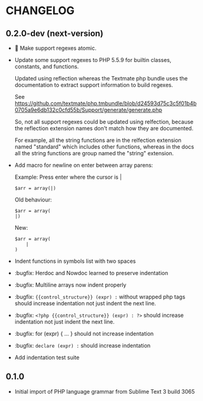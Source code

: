 CHANGELOG
=========

0.2.0-dev (next-version)
------------------------

- :racehorse: Make support regexes atomic.
- Update some support regexes to PHP 5.5.9 for builtin classes, constants, and
  functions.

  Updated using reflection whereas the Textmate php bundle uses the
  documentation to extract support information to build regexes.

  See https://github.com/textmate/php.tmbundle/blob/d24593d75c3c5f01b4b0705a9e6db132c0cfd55b/Support/generate/generate.php

  So, not all support regexes could be updated using relfection, because the
  reflection extension names don't match how they are documented.

  For example, all the string functions are in the relfection extension named
  "standard" which includes other functions, whereas in the docs all the string
  functions are group named the "string" extension.

- Add macro for newline on enter between array parens:

  Example: Press enter where the cursor is |

      $arr = array(|)

  Old behaviour:

      $arr = array(
      |)

  New:

      $arr = array(
          |
      )

- Indent functions in symbols list with two spaces
- :bugfix: Herdoc and Nowdoc learned to preserve indentation
- :bugfix: Multiline arrays now indent properly
- :bugfix: `{{control_structure}} (expr) :` without wrapped php tags should
  increase indentation not just indent the next line.
- :bugfix: `<?php {{control_structure}} (expr) : ?>` should increase indentation
  not just indent the next line.
- :bugfix: for (expr) { ... } should not increase indentation
- :bugfix: `declare (expr) :` should increase indentation
- Add indentation test suite

0.1.0
-----

- Initial import of PHP language grammar from Sublime Text 3 build 3065
